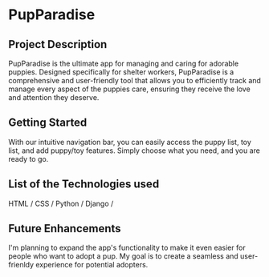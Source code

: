# PupParadise


## Project Description
PupParadise is the ultimate app for managing and caring for adorable puppies. Designed specifically for shelter workers, PupParadise is a comprehensive and user-friendly tool that allows you to efficiently track and manage every aspect of the puppies care, ensuring they receive the love and attention they deserve.
 


## Getting Started

With our intuitive navigation bar, you can easily access the puppy list, toy list, and add puppy/toy features. Simply choose what you need, and you are ready to go.

## List of the Technologies used


 HTML
 / CSS /
 Python
 / Django /
  



## Future Enhancements

I'm planning to expand the app's functionality to make it even easier for people who want to adopt a pup. My goal is to create a seamless and user-frienldy experience for potential adopters.
